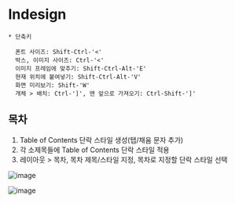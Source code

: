 Indesign
=========

```
* 단축키
  
  폰트 사이즈: Shift-Ctrl-'<'
  박스, 이미지 사이즈: Ctrl-'<'
  이미지 프레임에 맞추기: Shift-Ctrl-Alt-'E'
  현재 위치에 붙여넣기: Shift-Ctrl-Alt-'V'
  화면 미리보기: Shift-'W'
  개체 > 배치: Ctrl-']', 맨 앞으로 가져오기: Ctrl-Shift-']'
```

목차
----

1. Table of Contents 단락 스타일 생성(탭/채움 문자 추가)
2. 각 소제목들에 Table of Contents 단락 스타일 적용
3. 레이아웃 > 목차, 목차 제목/스타일 지정, 목차로 지정할 단락 스타일 선택

![image](https://user-images.githubusercontent.com/30430227/165259854-4fbd8eb3-bb7b-4b5b-9b09-b6f3cba28ce2.png)

![image](https://user-images.githubusercontent.com/30430227/165260059-d4a91ac1-5d5b-4573-9cec-b6f4cb451643.png)


